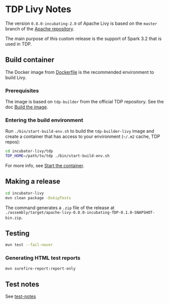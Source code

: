 # TDP Livy Notes

The version `0.8.0-incubating-2.0` of Apache Livy is based on the `master` branch of the [Apache repository](https://github.com/apache/incubator-livy/tree/master).

The main purpose of this custom release is the support of Spark 3.2 that is used in TDP.

## Build container

The Docker image from [Dockerfile](Dockerfile) is the recommended environment to build Livy.

### Prerequisites

The image is based on `tdp-builder` from the official TDP repository. See the doc [Build the image](https://github.com/TOSIT-IO/TDP/tree/main/build-env#build-the-image).

### Entering the build environment

Run `./bin/start-build-env.sh` to build the `tdp-builder-livy` image and create a container that has access to your environment (`~/.m2` cache, TDP repos):

```sh
cd incubator-livy/tdp
TDP_HOME=/path/to/tdp ./bin/start-build-env.sh
```

For more info, see [Start the container](https://github.com/TOSIT-IO/TDP/tree/main/build-env#start-the-container).

## Making a release

```bash
cd incubator-livy
mvn clean package -DskipTests
```

The command generates a `.zip` file of the release at `./assembly/target/apache-livy-0.8.0-incubating-TDP-0.1.0-SNAPSHOT-bin.zip`.

## Testing

```bash
mvn test --fail-never
```

### Generating HTML test reports

```bash
mvn surefire-report:report-only
```

## Test notes

See [test-notes](./test-notes.md)
